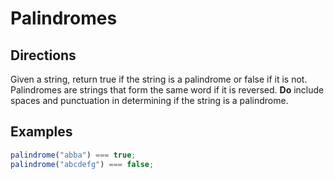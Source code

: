 # Palindromes

## Directions

Given a string, return true if the string is a palindrome or false if it is not.  Palindromes are strings that form the same word if it is reversed. **Do** include spaces and punctuation in determining if the string is a palindrome.

## Examples

```javascript
palindrome("abba") === true;
palindrome("abcdefg") === false;
```
